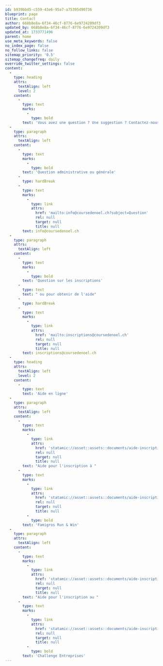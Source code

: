 ```yaml
---
id: b939bbd5-c559-43e6-95a7-a75395d90736
blueprint: page
title: Contact
author: 668b8e8a-6f34-46cf-8776-6e9724209df3
updated_by: 668b8e8a-6f34-46cf-8776-6e9724209df3
updated_at: 1733771496
parent: home
use_meta_keywords: false
no_index_page: false
no_follow_links: false
sitemap_priority: '0.5'
sitemap_changefreq: daily
override_twitter_settings: false
content:
  -
    type: heading
    attrs:
      textAlign: left
      level: 2
    content:
      -
        type: text
        marks:
          -
            type: bold
        text: 'Vous avez une question ? Une suggestion ? Contactez-nous !'
  -
    type: paragraph
    attrs:
      textAlign: left
    content:
      -
        type: text
        marks:
          -
            type: bold
        text: 'Question administrative ou générale'
      -
        type: hardBreak
      -
        type: text
        marks:
          -
            type: link
            attrs:
              href: 'mailto:info@coursedenoel.ch?subject=Question'
              rel: null
              target: null
              title: null
        text: info@coursedenoel.ch
  -
    type: paragraph
    attrs:
      textAlign: left
    content:
      -
        type: text
        marks:
          -
            type: bold
        text: 'Question sur les inscriptions'
      -
        type: text
        text: " ou pour obtenir de l'aide"
      -
        type: hardBreak
      -
        type: text
        marks:
          -
            type: link
            attrs:
              href: 'mailto:inscriptions@coursedenoel.ch'
              rel: null
              target: null
              title: null
        text: inscriptions@coursedenoel.ch
  -
    type: heading
    attrs:
      textAlign: left
      level: 2
    content:
      -
        type: text
        text: 'Aide en ligne'
  -
    type: paragraph
    attrs:
      textAlign: left
    content:
      -
        type: text
        marks:
          -
            type: link
            attrs:
              href: 'statamic://asset::assets::documents/aide-inscription-famigros.pdf'
              rel: null
              target: null
              title: null
        text: "Aide pour l'inscription à "
      -
        type: text
        marks:
          -
            type: link
            attrs:
              href: 'statamic://asset::assets::documents/aide-inscription-famigros.pdf'
              rel: null
              target: null
              title: null
          -
            type: bold
        text: 'Famigros Run & Win'
  -
    type: paragraph
    attrs:
      textAlign: left
    content:
      -
        type: text
        marks:
          -
            type: link
            attrs:
              href: 'statamic://asset::assets::documents/aide-inscription-entreprise.pdf'
              rel: null
              target: null
              title: null
        text: "Aide pour l'inscription au "
      -
        type: text
        marks:
          -
            type: link
            attrs:
              href: 'statamic://asset::assets::documents/aide-inscription-entreprise.pdf'
              rel: null
              target: null
              title: null
          -
            type: bold
        text: 'Challenge Entreprises'
---
```

